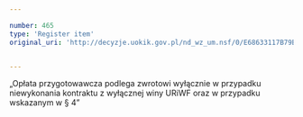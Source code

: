 ```yaml
---

number: 465
type: 'Register item'
original_uri: 'http://decyzje.uokik.gov.pl/nd_wz_um.nsf/0/E68633117B79B254C12572DD0032957D?OpenDocument'


---
```


„Opłata przygotowawcza podlega zwrotowi wyłącznie w przypadku niewykonania kontraktu z wyłącznej winy URiWF oraz w przypadku wskazanym w § 4”
